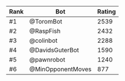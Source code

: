 Rank|Bot|Rating
---|---|---
#1|@ToromBot|2539
#2|@RaspFish|2432
#3|@colinbot|2288
#4|@DavidsGuterBot|1590
#5|@pawnrobot|1240
#6|@MinOpponentMoves|877
